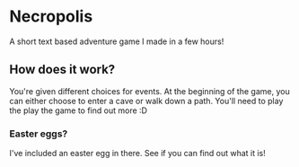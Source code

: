 # Necropolis
A short text based adventure game I made in a few hours!

## How does it work?
You're given different choices for events. At the beginning of the game, you can either choose to enter a cave or walk down a path. You'll need to play the play the game to find out more :D

### Easter eggs?
I've included an easter egg in there. See if you can find out what it is!
